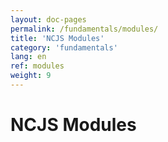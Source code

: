 ```yaml
---
layout: doc-pages
permalink: /fundamentals/modules/
title: 'NCJS Modules'
category: 'fundamentals'
lang: en
ref: modules
weight: 9
---
```


# NCJS Modules
